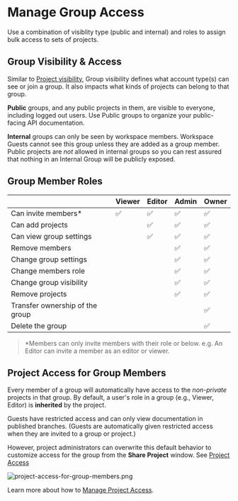 # Manage Group Access

Use a combination of visiblity type (public and internal) and roles to assign bulk access to sets of projects.

## Group Visibility & Access
Similar to [Project visibility](l.project-roles.md), Group visibility defines what account type(s) can see or join a group. It also impacts what kinds of projects can belong to that group.

**Public** groups, and any public projects in them, are visible to everyone, including logged out users. Use Public groups to organize your public-facing API documentation.

**Internal** groups can only be seen by workspace members. Workspace Guests cannot see this group unless they are added as a group member. Public projects are *not* allowed in internal groups so you can rest assured that nothing in an Internal Group will be publicly exposed.

## Group Member Roles

|                                 | Viewer | Editor | Admin | Owner |
|---------------------------------|--------|--------|-------|-------|
| Can invite members*              | ✅      | ✅      | ✅     | ✅     |
| Can add projects                |        | ✅      | ✅     | ✅     |
| Can view group settings         |        | ✅      | ✅     | ✅     |
| Remove members                  |        |        | ✅     | ✅     |
| Change group settings           |        |        | ✅     | ✅     |
| Change members role             |        |        | ✅     | ✅     |
| Change group visibility         |        |        | ✅     | ✅     |
| Remove projects                 |        |        | ✅     | ✅     |
| Transfer ownership of the group |        |        |       | ✅     |
| Delete the group                |        |        |       | ✅     |

> *Members can only invite members with their role or below. e.g. An Editor can invite a member as an editor or viewer. 

## Project Access for Group Members
Every member of a group will automatically have access to the *non-private* projects in that group. By default, a user's role in a group (e.g., Viewer, Editor) is **inherited** by the project.

Guests have restricted access and can only view documentation in published branches. (Guests are automatically given restricted access when they are invited to a group or project.)

However, project administrators can overwrite this default behavior to customize access for the group from the **Share Project** window. See [Project Access](l.project-roles.md#grant-project-permissions)

![project-access-for-group-members.png](https://stoplight.io/api/v1/projects/cHJqOjI/images/RtI9C5YVrMU)

Learn more about how to [Manage Project Access](l.project-roles.md).

